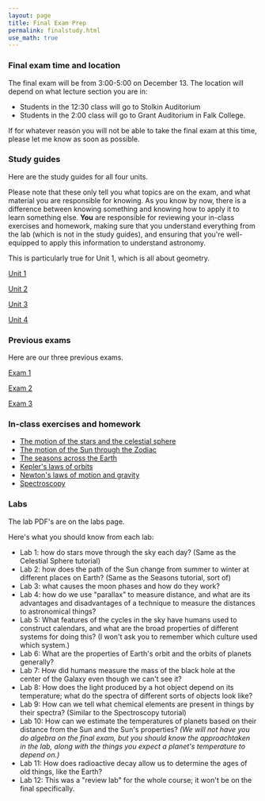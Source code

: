 ```yaml
---
layout: page
title: Final Exam Prep
permalink: finalstudy.html 
use_math: true
---
```


### Final exam time and location

The final exam will be from 3:00-5:00 on December 13. The location will depend on what lecture
section you are in:

* Students in the 12:30 class will go to Stolkin Auditorium
* Students in the 2:00 class will go to Grant Auditorium in Falk College.

If for whatever reason you will not be able 
to take the final exam at this time, please let me know as soon as possible.

### Study guides

Here are the study guides for all four units.

Please note that these only tell you what topics are on the exam, and what material you are responsible for knowing. As you know by now, there is a difference between knowing something
and knowing how to apply it to learn something else. **You** are responsible for reviewing your 
in-class exercises and homework, making sure that you understand everything from the lab (which is not
in the study guides), and ensuring that you're well-equipped to apply this information to understand astronomy.

This is particularly true for Unit 1, which is all about geometry. 

<a href="exam1study.html">Unit 1</a>

<a href="exam2study.html">Unit 2</a>

<a href="exam3study.html">Unit 3</a>

<a href="exam4study.html">Unit 4</a>

### Previous exams

Here are our three previous exams.

<a href="exam1-formA.pdf">Exam 1</a>

<a href="exam2-formA.pdf">Exam 2</a>

<a href="exam3-formA.pdf">Exam 3</a>

### In-class exercises and homework

* <a href="tutorials/celestial-sphere/celestial-sphere.pdf">The motion of the stars and the celestial sphere</a>
* <a href="tutorials/zodiac-motion/zodiac-motion.pdf">The motion of the Sun through the Zodiac</a>
* <a href="tutorials/the-seasons/the-seasons.pdf">The seasons across the Earth</a> 
* <a href="tutorials/keplers-laws/keplers-laws.pdf">Kepler's laws of orbits</a> 
* <a href="tutorials/newtons-laws-of-motion/newtons-laws-of-motion.pdf">Newton's laws of motion and gravity</a>
* <a href="tutorials/spectroscopy/spectroscopy.pdf">Spectroscopy</a>

### Labs

The lab PDF's are on the labs page.

Here's what you should know from each lab:

* Lab 1: how do stars move through the sky each day? (Same as the Celestial Sphere tutorial)
* Lab 2: how does the path of the Sun change from summer to winter at different places on Earth? (Same as the Seasons tutorial, sort of)
* Lab 3: what causes the moon phases and how do they work?
* Lab 4: how do we use "parallax" to measure distance, and what are its advantages and disadvantages of a technique to measure the distances to astronomical things?
* Lab 5: What features of the cycles in the sky have humans used to construct calendars, and what are the broad properties of different systems for doing this? (I won't ask you to remember which culture used which system.)
* Lab 6: What are the properties of Earth's orbit and the orbits of planets generally?
* Lab 7: How did humans measure the mass of the black hole at the center of the Galaxy even though we can't see it?
* Lab 8: How does the light produced by a hot object depend on its temperature; what do the spectra of different sorts of objects look like?
* Lab 9: How can we tell what chemical elements are present in things by their spectra? (Similar to the Spectroscopy tutorial)
* Lab 10: How can we estimate the temperatures of planets based on their distance from the Sun and the Sun's properties? *(We will not have you do algebra on the final exam, but you should know the approachtaken in the lab, along with the things you expect a planet's temperature to depend on.)*
* Lab 11: How does radioactive decay allow us to determine the ages of old things, like the Earth?
* Lab 12: This was a "review lab" for the whole course; it won't be on the final specifically.

